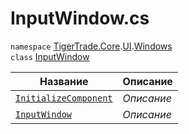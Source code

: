 
# InputWindow.cs
`namespace` [TigerTrade.Core](../../../../TigerTrade.Core.md).[UI](../../../../TigerTrade.Core/UI.md).[Windows](../../../../TigerTrade.Core/UI/Windows.md)  
    `class` [InputWindow](../InputWindow.cs.md)

| Название | Описание |
| --- | --- |
| [`InitializeComponent`](./Методы/InitializeComponent.md) | *Описание* |
| [`InputWindow`](./Методы/InputWindow.md) | *Описание* |
